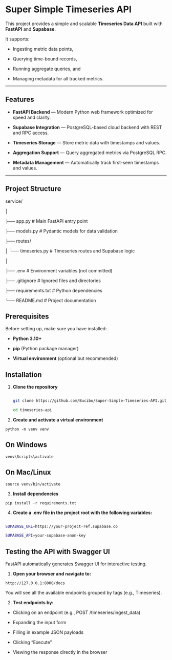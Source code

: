 # Super Simple Timeseries API


This project provides a simple and scalable **Timeseries Data API** built with **FastAPI** and **Supabase**.  

It supports:

- Ingesting metric data points,

- Querying time-bound records,

- Running aggregate queries, and

- Managing metadata for all tracked metrics.

---

## Features


- **FastAPI Backend** — Modern Python web framework optimized for speed and clarity.

- **Supabase Integration** — PostgreSQL-based cloud backend with REST and RPC access.

- **Timeseries Storage** — Store metric data with timestamps and values.

- **Aggregation Support** — Query aggregated metrics via PostgreSQL RPC.

- **Metadata Management** — Automatically track first-seen timestamps and values.

---

## Project Structure


service/

│

├── app.py # Main FastAPI entry point

├── models.py # Pydantic models for data validation

├── routes/

│ └── timeseries.py # Timeseries routes and Supabase logic

│

├── .env # Environment variables (not committed)

├── .gitignore # Ignored files and directories

├── requirements.txt # Python dependencies

└── README.md # Project documentation


## Prerequisites


Before setting up, make sure you have installed:


- **Python 3.10+**

- **pip** (Python package manager)

- **Virtual environment** (optional but recommended)

## Installation

1. **Clone the repository**

   ```bash

   git clone https://github.com/Bucibo/Super-Simple-Timeseries-API.git

   cd timeseries-api


2. **Create and activate a virtual environment**

  `python -m venv venv`

## On Windows

  `venv\Scripts\activate`

## On Mac/Linux

  `source venv/bin/activate`

3. **Install dependencies**
   
  `pip install -r requirements.txt`


4. **Create a .env file in the project root with the following variables:**

```bash

SUPABASE_URL=https://your-project-ref.supabase.co

SUPABASE_API=your-supabase-anon-key
```

## Testing the API with Swagger UI

FastAPI automatically generates Swagger UI for interactive testing.

1. **Open your browser and navigate to:**

`http://127.0.0.1:8000/docs`

You will see all the available endpoints grouped by tags (e.g., Timeseries).

2. **Test endpoints by:**

- Clicking on an endpoint (e.g., POST /timeseries/ingest_data)

- Expanding the input form

- Filling in example JSON payloads

- Clicking “Execute”

- Viewing the response directly in the browser
